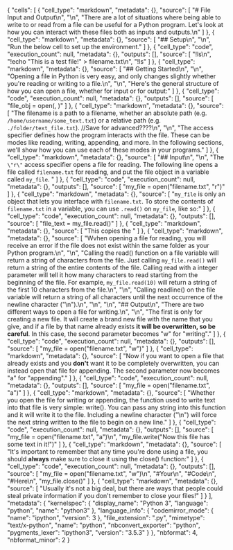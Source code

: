 {
 "cells": [
  {
   "cell_type": "markdown",
   "metadata": {},
   "source": [
    "# File Input and Output\n",
    "\n",
    "There are a lot of situations where being able to write to or read from a file can be useful for a Python program. Let's look at how you can interact with these files both as inputs and outputs.\n"
   ]
  },
  {
   "cell_type": "markdown",
   "metadata": {},
   "source": [
    "## Setup\n",
    "\n",
    "Run the below cell to set up the environment."
   ]
  },
  {
   "cell_type": "code",
   "execution_count": null,
   "metadata": {},
   "outputs": [],
   "source": [
    "!ls\n",
    "!echo \"This is a test file!\" > filename.txt\n",
    "!ls"
   ]
  },
  {
   "cell_type": "markdown",
   "metadata": {},
   "source": [
    "## Getting Started\n",
    "\n",
    "Opening a file in Python is very easy, and only changes slightly whether you're reading or writing to a file.\n",
    "\n",
    "Here's the general structure of how you can open a file, whether for input or for output:"
   ]
  },
  {
   "cell_type": "code",
   "execution_count": null,
   "metadata": {},
   "outputs": [],
   "source": [
    "file_obj = open(<filename here>, <access specifier>)"
   ]
  },
  {
   "cell_type": "markdown",
   "metadata": {},
   "source": [
    "The filename is a path to a filename, whether an absolute path (e.g. `/home/username/some_text.txt`) or a relative path (e.g. `./folder/text_file.txt`). //Save for advanced????\n",
    "\n",
    "The access specifier defines how the program interacts with the file. These can be modes like reading, writing, appending, and more. In the following sections, we'll show how you can use each of these modes in your programs."
   ]
  },
  {
   "cell_type": "markdown",
   "metadata": {},
   "source": [
    "## Input\n",
    "\n",
    "The `\"r\"` access specifier opens a file for reading. The following line opens a file called `filename.txt` for reading, and put the file object in a variable called `my_file`. "
   ]
  },
  {
   "cell_type": "code",
   "execution_count": null,
   "metadata": {},
   "outputs": [],
   "source": [
    "my_file = open(\"filename.txt\", \"r\")"
   ]
  },
  {
   "cell_type": "markdown",
   "metadata": {},
   "source": [
    "`my_file` is only an object that lets you interface with `filename.txt`. To store the contents of `filename.txt` in a variable, you can use `.read()` on `my_file`, like so:"
   ]
  },
  {
   "cell_type": "code",
   "execution_count": null,
   "metadata": {},
   "outputs": [],
   "source": [
    "file_text = my_file.read()"
   ]
  },
  {
   "cell_type": "markdown",
   "metadata": {},
   "source": [
    "This copies the "
   ]
  },
  {
   "cell_type": "markdown",
   "metadata": {},
   "source": [
    "Wvhen opening a file for reading, you will receive an error if the file does not exist within the same folder as your Python program.\n",
    "\n",
    "Calling the read() function on a file variable will return a string of characters from the file. Just calling `my_file.read()` will return a string of the entire contents of the file. Calling read with a integer parameter will tell it how many characters to read starting from the beginning of the file. For example, `my_file.read(10)` will return a string of the first 10 characters from the file.\n",
    "\n",
    "Calling readline() on the file variable will return a string of all characters until the next occurrence of the newline character (\"\\n\").\n",
    "\n",
    "\n",
    "## Output\n",
    "There are two different ways to open a file for writing.\n",
    "\n",
    "The first is only for creating a new file. It will create a brand new file with the name that you give, and if a file by that name already exists **it will be overwritten, so be careful**. In this case, the second parameter becomes \"w\" for \"writing\"."
   ]
  },
  {
   "cell_type": "code",
   "execution_count": null,
   "metadata": {},
   "outputs": [],
   "source": [
    "my_file = open(\"filename.txt\", \"w\")"
   ]
  },
  {
   "cell_type": "markdown",
   "metadata": {},
   "source": [
    "Now if you want to open a file that already exists and you **don't** want it to be completely overwritten, you can instead open that file for appending. The second parameter now becomes \"a\" for \"appending\"."
   ]
  },
  {
   "cell_type": "code",
   "execution_count": null,
   "metadata": {},
   "outputs": [],
   "source": [
    "my_file = open(\"filename.txt\", \"a\")"
   ]
  },
  {
   "cell_type": "markdown",
   "metadata": {},
   "source": [
    "Whether you open the file for writing or appending, the function used to write text into that file is very simple: write(). You can pass any string into this function and it will write it to the file. Including a newline character (\"\\n\") will force the next string written to the file to begin on a new line."
   ]
  },
  {
   "cell_type": "code",
   "execution_count": null,
   "metadata": {},
   "outputs": [],
   "source": [
    "my_file = open(\"filename.txt\", \"a\")\n",
    "my_file.write(\"Now this file has some text in it!\")"
   ]
  },
  {
   "cell_type": "markdown",
   "metadata": {},
   "source": [
    "It's important to remember that any time you're done using a file, you should **always** make sure to close it using the close() function:"
   ]
  },
  {
   "cell_type": "code",
   "execution_count": null,
   "metadata": {},
   "outputs": [],
   "source": [
    "my_file = open(\"filename.txt\", \"w\")\n",
    "#Your\n",
    "#Code\n",
    "#Here\n",
    "my_file.close()"
   ]
  },
  {
   "cell_type": "markdown",
   "metadata": {},
   "source": [
    "Usually it's not a big deal, but there are ways that people could steal private information if you don't remember to close your files!"
   ]
  }
 ],
 "metadata": {
  "kernelspec": {
   "display_name": "Python 3",
   "language": "python",
   "name": "python3"
  },
  "language_info": {
   "codemirror_mode": {
    "name": "ipython",
    "version": 3
   },
   "file_extension": ".py",
   "mimetype": "text/x-python",
   "name": "python",
   "nbconvert_exporter": "python",
   "pygments_lexer": "ipython3",
   "version": "3.5.3"
  }
 },
 "nbformat": 4,
 "nbformat_minor": 2
}
